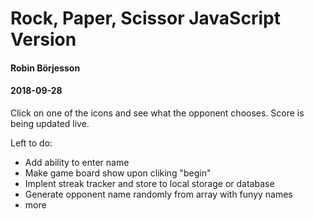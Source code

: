 # Rock, Paper, Scissor JavaScript Version
#### Robin Börjesson
#### 2018-09-28

Click on one of the icons and see what the opponent chooses. Score is being updated live.

Left to do:
 - Add ability to enter name
 - Make game board show upon cliking "begin"
 - Implent streak tracker and store to local storage or database
 - Generate opponent name randomly from array with funyy names
 - more
